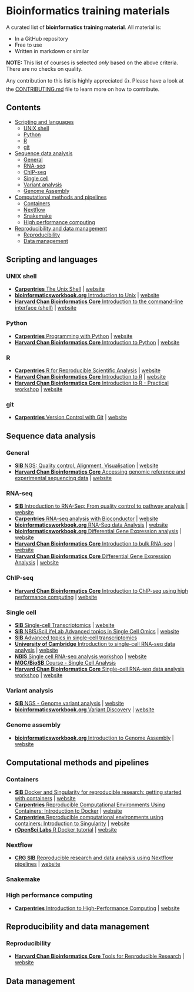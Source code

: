 # Bioinformatics training materials

A curated list of **bioinformatics training material**. All material is:

- In a GitHub repository
- Free to use
- Written in markdown or similar

**NOTE:** This list of courses is selected *only* based on the above criteria. There are no checks on quality. 
 
Any contribution to this list is highly appreciated :+1:. Please have a look at the [CONTRIBUTING.md](CONTRIBUTING.md) file to learn more on how to contribute.

## Contents

- [Scripting and languages](#scripting-and-languages)
  - [UNIX shell](#unix-shell)
  - [Python](#python)
  - [R](#R)
  - [git](#git)
- [Sequence data analysis](#sequence-data-analysis)
  - [General](#general)  
  - [RNA-seq](#rna-seq)
  - [ChIP-seq](#chip-seq)
  - [Single cell](#single-cell)
  - [Variant analysis](#variant-analysis)
  - [Genome Assembly](#genome-assembly)
- [Computational methods and pipelines](#computational-methods-and-pipelines)
  - [Containers](#containers)
  - [Nextflow](#nextflow)
  - [Snakemake](#snakemake) 
  - [High performance computing](#high-performance-computing)
- [Reproducibility and data management](#reproducibility-and-data-management)
  - [Reproducibility](#reproducibility)
  - [Data management](#data-management)

## Scripting and languages

### UNIX shell

- [**Carpentries** The Unix Shell](https://github.com/swcarpentry/shell-novice) | [website](https://swcarpentry.github.io/shell-novice/)
- [**bioinformaticsworkbook.org** Introduction to Unix](https://github.com/ISUgenomics/bioinformatics-workbook) | [website](https://bioinformaticsworkbook.org/Appendix/Unix/unix-basics-1.html#gsc.tab=0)
- [**Harvard Chan Bioinformatics Core** Introduction to the command-line interface (shell)](https://github.com/hbctraining/Intro-to-shell-flipped) | [website](https://hbctraining.github.io/Intro-to-shell-flipped/schedule/links-to-lessons.html)


### Python

- [**Carpentries** Programming with Python](https://github.com/swcarpentry/python-novice-inflammation) | [website](https://swcarpentry.github.io/python-novice-inflammation/)
- [**Harvard Chan Bioinformatics Core** Introduction to Python](https://github.com/hbctraining/Training-modules) | [website](https://hbctraining.github.io/Training-modules/Python/)

### R

- [**Carpentries** R for Reproducible Scientific Analysis](https://github.com/swcarpentry/r-novice-gapminder) | [website](https://swcarpentry.github.io/r-novice-gapminder/)
- [**Harvard Chan Bioinformatics Core** Introduction to R](https://github.com/hbctraining/Intro-to-R-flipped) | [website](https://hbctraining.github.io/Intro-to-R-flipped/schedules/links-to-lessons.html)
- [**Harvard Chan Bioinformatics Core** Introduction to R - Practical workshop](https://github.com/hbctraining/Training-modules) | [website](https://hbctraining.github.io/Training-modules/IntroR_practical_online_resource/)

### git

- [**Carpentries** Version Control with Git](https://github.com/swcarpentry/git-novice) | [website](https://swcarpentry.github.io/git-novice/)

## Sequence data analysis

### General

- [**SIB** NGS: Quality control, Alignment, Visualisation](https://github.com/sib-swiss/NGS-introduction-training) | [website](https://sib-swiss.github.io/NGS-introduction-training/)
- [**Harvard Chan Bioinformatics Core** Accessing genomic reference and experimental sequencing data](https://github.com/hbctraining/Accessing_public_genomic_data) | [website](https://hbctraining.github.io/Accessing_public_genomic_data/)

### RNA-seq

- [**SIB** Introduction to RNA-Seq: From quality control to pathway analysis](https://github.com/sib-swiss/RNAseq-introduction-training) | [website](https://sib-swiss.github.io/RNAseq-introduction-training/)
- [**Carpentries** RNA-seq analysis with Bioconductor](https://github.com/carpentries-incubator/bioc-rnaseq) | [website](https://carpentries-incubator.github.io/bioc-rnaseq/)
- [**bioinformaticsworkbook.org** RNA-Seq data Analysis](https://github.com/ISUgenomics/bioinformatics-workbook) | [website](https://bioinformaticsworkbook.org/dataAnalysis/RNA-Seq/RNA-SeqIntro/RNAseq-using-a-genome.html#gsc.tab=0)
- [**bioinformaticsworkbook.org** Differential Gene Expression analysis](https://github.com/ISUgenomics/bioinformatics-workbook) | [website](https://bioinformaticsworkbook.org/dataAnalysis/RNA-Seq/RNA-SeqIntro/Differential-Expression-Analysis.html#gsc.tab=0)
- [**Harvard Chan Bioinformatics Core** Introduction to bulk RNA-seq](https://github.com/hbctraining/Intro-to-rnaseq-hpc-salmon-flipped) | [website](https://hbctraining.github.io/Intro-to-rnaseq-hpc-salmon-flipped/schedule/links-to-lessons.html)
- [**Harvard Chan Bioinformatics Core** Differential Gene Expression Analysis](https://github.com/hbctraining/DGE_workshop_salmon_online) | [website](https://hbctraining.github.io/DGE_workshop_salmon_online/schedule/links-to-lessons.html)

### ChIP-seq

- [**Harvard Chan Bioinformatics Core** Introduction to ChIP-seq using high performance computing](https://github.com/hbctraining/Intro-to-ChIPseq) | [website](https://hbctraining.github.io/Intro-to-ChIPseq/)

### Single cell

- [**SIB** Single-cell Transcriptomics](https://github.com/sib-swiss/single-cell-training/) | [website](https://sib-swiss.github.io/single-cell-training/latest/)
- [**SIB** NBIS/SciLifeLab Advanced topics in Single Cell Omics](https://github.com/NBISweden/single-cell_sib_scilifelab_2021) | [website](https://nbisweden.github.io/single-cell_sib_scilifelab_2021/)
- [**SIB** Advanced topics in single-cell transcriptomics](https://github.com/fmicompbio/adv_scrnaseq_2020)
- [**University of Cambridge** Introduction to single-cell RNA-seq data analysis](https://github.com/bioinformatics-core-shared-training/UnivCambridge_ScRnaSeq_Nov2021/) | [website](https://bioinformatics-core-shared-training.github.io/UnivCambridge_ScRnaSeq_Nov2021/)
- [**NBIS** Single cell RNA-seq analysis workshop](https://github.com/nbisweden/workshop-scRNAseq) | [website](https://nbisweden.github.io/workshop-scRNAseq/)
- [**MGC/BioSB** Course - Single Cell Analysis](https://github.com/LeidenCBC/MGC-BioSB-SingleCellAnalysis2021)
- [**Harvard Chan Bioinformatics Core** Single-cell RNA-seq data analysis workshop](https://github.com/hbctraining/scRNA-seq_online) | [website](https://hbctraining.github.io/scRNA-seq_online/schedule/links-to-lessons.html)

### Variant analysis

- [**SIB** NGS - Genome variant analysis](https://github.com/sib-swiss/NGS-variants-training/) | [website](https://sib-swiss.github.io/NGS-variants-training/)
- [**bioinformaticsworkbook.org** Variant Discovery](https://github.com/ISUgenomics/bioinformatics-workbook) | [website](https://bioinformaticsworkbook.org/dataAnalysis/VariantCalling/variant-calling-index.html#gsc.tab=0)

### Genome assembly

- [**bioinformaticsworkbook.org** Introduction to Genome Assembly](https://github.com/ISUgenomics/bioinformatics-workbook) | [website](https://bioinformaticsworkbook.org/dataAnalysis/GenomeAssembly/Intro_GenomeAssembly.html#gsc.tab=0)

## Computational methods and pipelines

### Containers

- [**SIB** Docker and Singularity for reproducible research: getting started with containers](https://github.com/sib-swiss/containers-introduction-training) | [website](https://sib-swiss.github.io/containers-introduction-training/latest/)
- [**Carpentries** Reproducible Computational Environments Using Containers: Introduction to Docker](https://github.com/carpentries-incubator/docker-introduction) | [website](https://carpentries-incubator.github.io/docker-introduction/)
- [**Carpentries** Reproducible computational environments using containers: Introduction to Singularity](https://github.com/carpentries-incubator/singularity-introduction) | [website](https://carpentries-incubator.github.io/singularity-introduction/)
- [**rOpenSci Labs** R Docker tutorial](https://github.com/jsta/r-docker-tutorial) | [website](https://jsta.github.io/r-docker-tutorial/)

### Nextflow

- [**CRG SIB** Reproducible research and data analysis using Nextflow pipelines](https://github.com/biocorecrg/SIB_course_nextflow_Nov_2021) | [website](https://biocorecrg.github.io/SIB_course_nextflow_Nov_2021/docs/)

### Snakemake

### High performance computing

- [**Carpentries** Introduction to High-Performance Computing](https://github.com/carpentries-incubator/hpc-intro) | [website](https://carpentries-incubator.github.io/hpc-intro/)

## Reproducibility and data management

### Reproducibility

- [**Harvard Chan Bioinformatics Core** Tools for Reproducible Research](https://github.com/hbctraining/reproducibility-tools) | [website](https://hbctraining.github.io/reproducibility-tools/)

## Data management

